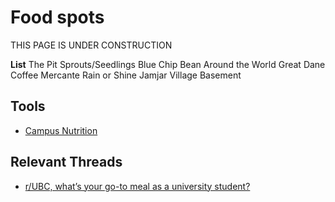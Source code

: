 # Food spots

THIS PAGE IS UNDER CONSTRUCTION

**List**
The Pit
Sprouts/Seedlings
Blue Chip
Bean Around the World
Great Dane Coffee
Mercante
Rain or Shine
Jamjar
Village Basement


## Tools

* [Campus Nutrition](https://campusnutrition.ca)


## Relevant Threads

- [r/UBC, what’s your go-to meal as a university student?](https://old.reddit.com/r/UBC/comments/ml0p8z/rubc_whats_your_goto_meal_as_a_university_student/)